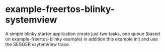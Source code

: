 # example-freertos-blinky-systemview
A simple blinky starter application create just two tasks, one queue (based on example-freertos-blinky example)
in addition this example init and use the SEGGER ssytemView trace.
